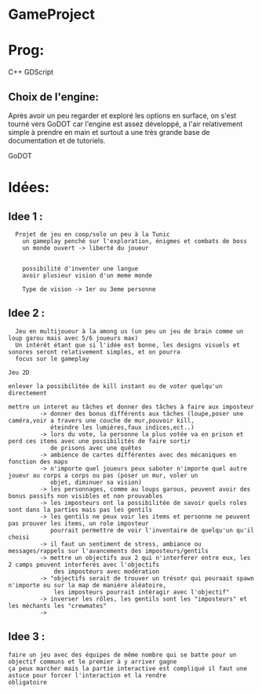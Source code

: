 # GameProject

# Prog:
C++
GDScript

## Choix de l'engine:
	
Après avoir un peu regarder et exploré les options en surface, on s'est tourné vers GoDOT car l'engine est assez développé, a l'air relativement simple à prendre en main et surtout a une très grande base de documentation et de tutoriels.

GoDOT

# Idées:
## Idee 1 : 
	  Projet de jeu en coop/solo un peu à la Tunic 
		un gameplay penché sur l'exploration, énigmes et combats de boss
		un monde ouvert -> liberté du joueur
	
	
		possibilité d'inventer une langue 
		avoir plusieur vision d'un meme monde
	
		Type de vision -> 1er ou 3eme personne

## Idee 2 : 
	  Jeu en multijoueur à la among us (un peu un jeu de brain comme un loup garou mais avec 5/6 joueurs max)
	  Un intérêt étant que si l'idée est bonne, les designs visuels et sonores seront relativement simples, et on pourra 
	  focus sur le gameplay 
	
	Jeu 2D 
	
	enlever la possibilitée de kill instant ou de voter quelqu'un directement
	
	mettre un interet au tâches et donner des tâches à faire aux imposteur 
			 -> donner des bonus différents aux tâches (loupe,poser une caméra,voir a travers une couche de mur,pouvoir kill, 
				éteindre les lumières,faux indices,ect..)
			 -> lors du vote, la personne la plus votée va en prison et perd ces items avec une possibilités de faire sortir 
			 	de prisons avec une quêtes
			 -> ambience de cartes différentes avec des mécaniques en fonction des maps
			 -> n'importe quel joueurs peux saboter n'importe quel autre joueur au corps a corps ou pas (poser un mur, voler un 
				objet, diminuer sa vision)
			 -> les personnages, comme au loups garous, peuvent avoir des bonus passifs non visibles et non prouvables
			 -> les imposteurs ont la possibilitée de savoir quels roles sont dans la parties mais pas les gentils
			 -> les gentils ne peux voir les items et personne ne peuvent pas prouver les items, un role imposteur 
				pourrait permettre de voir l'inventaire de quelqu'un qu'il choisi
			 -> il faut un sentiment de stress, ambiance ou messages/rappels sur l'avancements des imposteurs/gentils
			 -> mettre un objectifs aux 2 qui n'interferer entre eux, les 2 camps peuvent interferés avec l'objectifs
				 des imposteurs avec modération
			 -> "objectifs serait de trouver un trésotr qui pouraait spawn n'importe ou sur la map de manière aléatoire,
				 les imposteurs pourrait intéragir avec l'objectif"
			 -> inverser les rôles, les gentils sont les "imposteurs" et les méchants les "crewmates" 
			 -> 
			
			
## Idee 3 :
	faire un jeu avec des équipes de même nombre qui se batte pour un objectif communs et le premier à y arriver gagne
	ça peux marcher mais la partie interactive est compliqué il faut une astuce pour forcer l'interaction et la rendre
	obligatoire